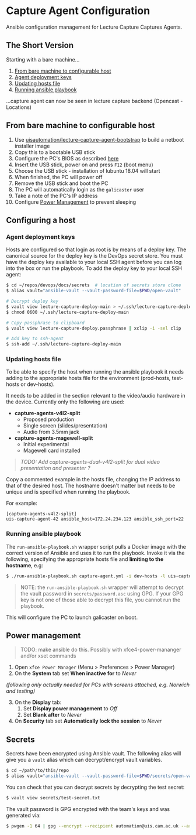 # Capture Agent Configuration #

Ansible configuration management for Lecture Capture Captures Agents.

## The Short Version ##

Starting with a bare machine...
1. [From bare machine to configurable host](#from-bare-machine-to-configurable-host)
2. [Agent deployment keys](#agent-deployment-keys)
3. [Updating hosts file](#updating-hosts-file)
4. [Running ansible playbook](#running-ansible-playbook)

...capture agent can now be seen in lecture capture backend (Opencast - Locations)

## From bare machine to configurable host ##

1. Use [uisautomation/lecture-capture-agent-bootstrap](https://github.com/uisautomation/lecture-capture-agent-bootstrap) to build a netboot installer image
2. Copy this to a bootable USB stick
3. Configure the PC's BIOS as described [here](https://github.com/uisautomation/lecture-capture-agent-bootstrap/#bios-configuration)
4. Insert the USB stick, power on and press `F12` (boot menu)
5. Choose the USB stick - installation of lubuntu 18.04 will start
6. When finished, the PC will power off
7. Remove the USB stick and boot the PC
8. The PC will automatically login as the `galicaster` user
9. Take a note of the PC's IP address
10. Configure [Power Management](#power-management) to prevent sleeping

## Configuring a host ##

### Agent deployment keys ###

Hosts are configured so that login as root is by means of a deploy key.
The canonical source for the deploy key is the DevOps secret store.
You must have the deploy key available to your local SSH agent before you can
log into the box or run the playbook. To add the deploy key to your local SSH
agent:

```bash
$ cd ~/repos/devops/docs/secrets  # location of secrets store clone
$ alias vault="ansible-vault --vault-password-file=$PWD/open-vault"

# Decrypt deploy key
$ vault view lecture-capture-deploy-main > ~/.ssh/lecture-capture-deploy-main
$ chmod 0600 ~/.ssh/lecture-capture-deploy-main

# Copy passphrase to clipboard
$ vault view lecture-capture-deploy.passphrase | xclip -i -sel clip

# Add key to ssh-agent
$ ssh-add ~/.ssh/lecture-capture-deploy-main
```

### Updating hosts file ###

To be able to specify the host when running the ansible playbook it needs adding to the appropriate hosts file for the environment (prod-hosts, test-hosts or dev-hosts).

It needs to be added in the section relevant to the video/audio hardware in the device. Currently only the following are used:

* **capture-agents-v4l2-split**
   * Proposed production
   * Single screen (slides/presentation)
   * Audio from 3.5mm jack
* **capture-agents-magewell-split**
   * Initial experimental
   * Magewell card installed

> _TODO: Add capture-agents-dual-v4l2-split for dual video presentation and presenter ?_

Copy a commented example in the hosts file, changing the IP address to that of the desired host. The hostname doesn't matter but needs to be unique and is specified when running the playbook.

For example:
```
[capture-agents-v4l2-split]
uis-capture-agent-42 ansible_host=172.24.234.123 ansible_ssh_port=22
```
### Running ansible playbook ###

The ``run-ansible-playbook.sh`` wrapper script pulls a Docker image with the correct version of Ansible and uses it to run the playbook. Invoke it
via the following, specifying the appropriate hosts file and **limiting to the hostname**, e.g:

```bash
$ ./run-ansible-playbook.sh capture-agent.yml -i dev-hosts -l uis-capture-agent-42
```

> NOTE: the ``run-ansible-playbook.sh`` wrapper will attempt to decrypt the
> vault password in ``secrets/password.asc`` using GPG. If your GPG key is not
> one of those able to decrypt this file, you cannot run the playbook.

This will configure the PC to launch galicaster on boot.

## Power management

> TODO: make ansible do this. Possibly with xfce4-power-mananger and/or xset commands

1. Open `xfce Power Manager` (Menu > Preferences > Power Manager)
2. On the **System** tab set **When inactive for** to _Never_

_(following only actually needed for PCs with screens attached, e.g. Norwich and testing)_

3. On the **Display** tab:
   1. Set **Display power management** to _Off_
   2. Set **Blank after** to _Never_
4. On **Security** tab set **Automatically lock the session** to _Never_

## Secrets

Secrets have been encrypted using Ansible vault. The following alias will give
you a ``vault`` alias which can decrypt/encrypt vault variables.

```bash
$ cd ~/path/to/this/repo
$ alias vault="ansible-vault --vault-password-file=$PWD/secrets/open-vault"
```

You can check that you can decrypt secrets by decrypting the test secret:

```bash
$ vault view secrets/test-secret.txt
```

The vault password is GPG encrypted with the team's keys and was generated via:

```bash
$ pwgen -1 64 | gpg --encrypt --recipient automation@uis.cam.ac.uk --armor
```
